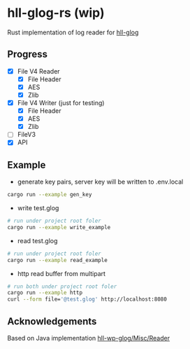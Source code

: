 # hll-glog-rs (wip)

Rust implementation of log reader for [hll-glog](https://github.com/HuolalaTech/hll-wp-glog/)

## Progress

-   [x] File V4 Reader
    -   [x] File Header
    -   [x] AES
    -   [x] Zlib
-   [x] File V4 Writer (just for testing)
    -   [x] File Header
    -   [x] AES
    -   [x] Zlib
-   [ ] FileV3
-   [x] API

## Example

-   generate key pairs, server key will be written to .env.local

```bash
cargo run --example gen_key
```

-   write test.glog

```bash
# run under project root foler
cargo run --example write_example
```

-   read test.glog

```bash
# run under project root foler
cargo run --example read_example
```

-   http read buffer from multipart

```bash
# run both under project root foler
cargo run --example http
curl --form file='@test.glog' http://localhost:8080
```

## Acknowledgements

Based on Java implementation [hll-wp-glog/Misc/Reader](https://github.com/HuolalaTech/hll-wp-glog/tree/master/Misc/Reader)
